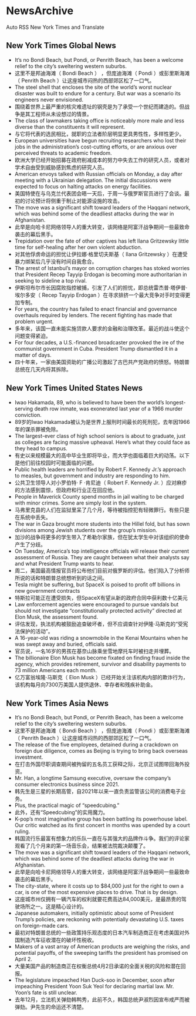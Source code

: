 # NewsArchive
Auto RSS New York Times and Translate

## New York Times Global News
* It’s no Bondi Beach, but Pondi, or Penrith Beach, has been a welcome relief to the city’s sweltering western suburbs.
* 这里不是邦迪海滩（ Bondi Beach ） ，但庞迪海滩（ Pondi ）或彭里斯海滩（ Penrith Beach ）让这座城市闷热的西部郊区松了一口气。
* The steel shell that encloses the site of the world’s worst nuclear disaster was built to endure for a century. But war was a scenario its engineers never envisioned.
* 围绕着世界上最严重的核灾难遗址的钢壳是为了承受一个世纪而建造的。但战争是其工程师从未设想过的情景。
* The class of lawmakers taking office is noticeably more male and less diverse than the constituents it will represent.
* 与它将代表的选民相比，就职的立法者阶层明显更具男性性，多样性更少。
* European universities have begun recruiting researchers who lost their jobs in the administration’s cost-cutting efforts, or are anxious over perceived threats to academic freedom.
* 欧洲大学已经开始招募在政府削减成本的努力中失去工作的研究人员，或者对学术自由受到威胁感到焦虑的研究人员。
* American envoys talked with Russian officials on Monday, a day after meeting with a Ukrainian delegation. The initial discussions were expected to focus on halting attacks on energy facilities.
* 美国特使在与乌克兰代表团会晤一天后，于周一与俄罗斯官员进行了会谈。最初的讨论预计将侧重于制止对能源设施的攻击。
* The move was a significant shift toward leaders of the Haqqani network, which was behind some of the deadliest attacks during the war in Afghanistan.
* 此举是向哈卡尼网络领导人的重大转变，该网络是阿富汗战争期间一些最致命袭击的幕后黑手。
* Trepidation over the fate of other captives has left Ilana Gritzewsky little time for self-healing after her own violent abduction.
* 对其他俘虏命运的担忧让伊拉娜·格里切夫斯基（ Ilana Gritzewsky ）在遭受暴力绑架后几乎没有时间自我愈合。
* The arrest of Istanbul’s mayor on corruption charges has stoked worries that President Recep Tayyip Erdogan is becoming more authoritarian in seeking to sideline a top rival.
* 伊斯坦布尔市长因腐败指控被捕，引发了人们的担忧，即总统雷杰普·塔伊普·埃尔多安（ Recep Tayyip Erdogan ）在寻求排挤一个最大竞争对手时变得更加专制。
* For years, the country has failed to enact financial and governance overhauls required by lenders. The recent fighting has made that problem urgent.
* 多年来，该国一直未能实施贷款人要求的金融和治理改革。最近的战斗使这个问题变得紧迫。
* For four decades, a U.S.-financed broadcaster provoked the ire of the communist government in Cuba. President Trump dismantled it in a matter of days.
* 四十年来，一家由美国资助的广播公司激起了古巴共产党政府的愤怒。特朗普总统在几天内将其拆除。

## New York Times United States News
* Iwao Hakamada, 89, who is believed to have been the world’s longest-serving death row inmate, was exonerated last year of a 1966 murder conviction.
* 89岁的Iwao Hakamada被认为是世界上服刑时间最长的死刑犯，去年因1966年的谋杀罪被免除。
* The largest-ever class of high school seniors is about to graduate, just as colleges are facing massive upheaval. Here’s what they could face as they head to campus.
* 有史以来规模最大的高中毕业生即将毕业，而大学也面临着巨大的动荡。以下是他们前往校园时可能面临的问题。
* Public health leaders are horrified by Robert F. Kennedy Jr.’s approach to measles, but government and industry are responding to him.
* 公共卫生领导人对小罗伯特· F ·肯尼迪（ Robert F. Kennedy Jr. ）应对麻疹的方法感到震惊，但政府和行业正在回应他。
* People in Maverick County spend months in jail waiting to be charged with minor crimes. Some are simply lost in the system.
* 马弗里克县的人们在监狱里呆了几个月，等待被指控犯有轻微罪行。有些只是在系统中丢失。
* The war in Gaza brought more students into the Hillel fold, but has sown divisions among Jewish students over the group’s mission.
* 加沙的战争将更多的学生带入了希勒尔家族，但在犹太学生中对该组织的使命产生了分歧。
* On Tuesday, America’s top intelligence officials will release their current assessment of Russia. They are caught between what their analysts say and what President Trump wants to hear.
* 周二，美国最高情报官员将公布他们目前对俄罗斯的评估。他们陷入了分析师所说的话和特朗普总统想听到的话之间。
* Tesla might be suffering, but SpaceX is poised to profit off billions in new government contracts
* 特斯拉可能正在遭受损失，但SpaceX有望从新的政府合同中获利数十亿美元
* Law enforcement agencies were encouraged to pursue vandals but should not investigate “constitutionally protected activity” directed at Elon Musk, the assessment found.
* 评估发现，执法机构被鼓励追查破坏者，但不应调查针对伊隆·马斯克的“受宪法保护的活动”。
* A 16-year-old was riding a snowmobile in the Kenai Mountains when he was swept away and buried, officials said.
* 官员说，一名16岁的男孩在基奈山脉乘坐雪地摩托车时被扫走并埋葬。
* The billionaire Elon Musk has become fixated on finding fraud inside the agency, which provides retirement, survivor and disability payments to 73 million Americans each month.
* 亿万富翁埃隆·马斯克（ Elon Musk ）已经开始关注该机构内部的欺诈行为，该机构每月向7300万美国人提供退休、幸存者和残疾补助金。

## New York Times Asia News
* It’s no Bondi Beach, but Pondi, or Penrith Beach, has been a welcome relief to the city’s sweltering western suburbs.
* 这里不是邦迪海滩（ Bondi Beach ） ，但庞迪海滩（ Pondi ）或彭里斯海滩（ Penrith Beach ）让这座城市闷热的西部郊区松了一口气。
* The release of the five employees, detained during a crackdown on foreign due diligence, comes as Beijing is trying to bring back overseas investment.
* 在打击外国尽职调查期间被拘留的五名员工获释之际，北京正试图带回海外投资。
* Mr. Han, a longtime Samsung executive, oversaw the company’s consumer electronics business since 2021.
* 韩先生是三星的长期高管，自2021年以来一直负责监管该公司的消费电子业务。
* Plus, the practical magic of “speedcubing.”
* 此外，还有“Speedcubing”的实用魔力。
* K-pop’s most imaginative group has been battling its powerhouse label. Our critic watched as its first concert in months was upended by a court ruling.
* 韩国流行乐最富有想象力的乐队一直在与其强大的品牌作斗争。我们的评论家观看了几个月来的第一场音乐会，结果被法院裁决颠覆了。
* The move was a significant shift toward leaders of the Haqqani network, which was behind some of the deadliest attacks during the war in Afghanistan.
* 此举是向哈卡尼网络领导人的重大转变，该网络是阿富汗战争期间一些最致命袭击的幕后黑手。
* The city-state, where it costs up to $84,000 just for the right to own a car, is one of the most expensive places to drive. That is by design.
* 这座城市州仅拥有一辆汽车的权利就要花费高达84,000美元，是最昂贵的驾驶场所之一。这是精心设计的。
* Japanese automakers, initially optimistic about some of President Trump’s policies, are reckoning with potentially devastating U.S. taxes on foreign-made cars.
* 最初对特朗普总统的一些政策持乐观态度的日本汽车制造商正在考虑美国对外国制造汽车征收潜在的破坏性税收。
* Makers of a vast array of American products are weighing the risks, and potential payoffs, of the sweeping tariffs the president has promised on April 2.
* 大量美国产品的制造商正在权衡总统4月2日承诺的全面关税的风险和潜在回报。
* The legislature impeached Han Duck-soo in December, soon after impeaching President Yoon Suk Yeol for declaring martial law. Mr. Yoon’s fate is still unclear.
* 去年12月，立法机关弹劾韩鸭秀，此前不久，韩国总统尹淑烈因宣布戒严而被弹劾。尹先生的命运还不清楚。

